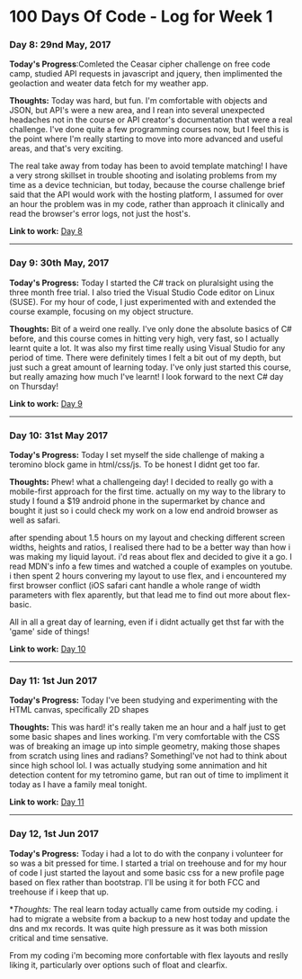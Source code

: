 # 100 Days Of Code - Log for Week 1

### Day 8: 29nd May, 2017

**Today's Progress**:Comleted the Ceasar cipher challenge on free code camp, studied API requests in javascript and jquery, then implimented the geolaction and weater data fetch for my weather app.

**Thoughts:** Today was hard, but fun. I'm comfortable with objects and JSON, but API's were a new area, and I rean into several unexpected headaches not in the course or API creator's documentation that were a real challenge. I've done quite a few programming courses now, but I feel this is the point where I'm really starting to move into more advanced and useful areas, and that's very exciting.

The real take away from today has been to avoid template matching! I have a very strong skillset in trouble shooting and isolating problems from my time as a device technician, but today, because the course challenge brief said that the API would work with the hosting platform, I assumed for over an hour the problem was in my code, rather than approach it clinically and read the browser's error logs, not just the host's.

**Link to work:** [Day 8](https://github.com/Pominaus/100DaysOfCode/tree/master/Code/Week%202/Day%201)

---  



### Day 9: 30th May, 2017

**Today's Progress:** Today I started the C# track on pluralsight using the three month free trial. I also tried the Visual Studio Code editor on Linux (SUSE). For my hour of code, I just experimented with and extended the course example, focusing on my object structure.

**Thoughts:** Bit of a weird one really. I've only done the absolute basics of C# before, and this course comes in hitting very high, very fast, so I actually learnt quite a lot. It was also my first time really using Visual Studio for any period of time. There were definitely times I felt a bit out of my depth, but just such a great amount of learning today. I've only just started this course, but really amazing how much I've learnt! I look forward to the next C# day on Thursday!

**Link to work:** [Day 9](https://github.com/Pominaus/100DaysOfCode/tree/master/Code/Week%202/Day%209)

---



### Day 10: 31st May 2017

**Today's Progress:** Today I set myself the side challenge of making a teromino block game in html/css/js. To be honest I didnt get too far.

**Thoughts:** Phew! what a challengeing day! I decided to really go with a mobile-first approach for the first time. actually on my way to the library to study I found a $19 android phone in the supermarket by chance and bought it just so i could check my work on a low end android browser as well as safari. 

after spending about 1.5 hours on my layout and checking different screen widths, heights and ratios, I realised there had to be a better way than how i was making my liquid layout. i'd reas about flex and decided to give it a go. I read MDN's info a few times and watched a couple of examples on youtube. i then spent 2 hours convering my layout to use flex, and i encountered my first browser conflict (iOS safari cant handle a whole range of width parameters with flex aparently, but that lead me to find out more about flex-basic.

All in all a great day of learning, even if i didnt actually get thst far with the 'game' side of things!

**Link to work:** [Day 10](https://github.com/Pominaus/100DaysOfCode/tree/master/Code/Week%202/Day%2010)

---


### Day 11: 1st Jun 2017

**Today's Progress:** Today I've been studying and experimenting with the HTML canvas, specifically 2D shapes

**Thoughts:** This was hard! it's really taken me an hour and a half just to get some basic shapes and lines working. I'm very comfortable with the CSS was of breaking an image up into simple geometry, making those shapes from scratch using lines and radians? SomethingI've not had to think about since high school lol. I was actually studying some annimation and hit detection content for my tetromino game, but ran out of time to impliment it today as I have a family meal tonight.

**Link to work:** [Day 11](https://github.com/Pominaus/100DaysOfCode/tree/master/Code/Week%202/Day%2011)


---



### Day 12, 1st Jun 2017

**Today's Progress:** Today i had a lot to do with the conpany i volunteer for so was a bit pressed for time. I started a trial on treehouse and for my hour of code I just started the layout and some basic css for a new profile page based on flex rather than bootstrap. I'll be using it for both FCC and treehouse if i keep that up.

**Thoughts:* The real learn today actually came from outside my coding. i had to migrate a website from a backup to a new host today and update the dns and mx records. It was quite high pressure as it was both mission critical and time sensative. 

From my coding i'm becoming more confortable with flex layouts and reslly liking it, particularly over options such of float and clearfix. 
